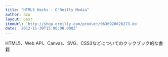 ```yaml
---
title: "HTML5 Hacks - O'Reilly Media"
author: azu
layout: post
itemUrl: 'http://shop.oreilly.com/product/0636920026273.do'
date: '2012-11-30T15:00:00.000Z'
---
```

HTML5、Web API、Canvas、SVG、CSS3などについてのクックブック的な書籍
